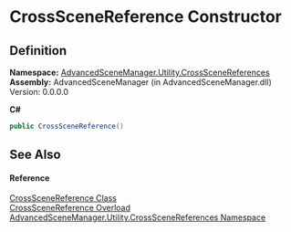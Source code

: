 # CrossSceneReference Constructor




## Definition
**Namespace:** <a href="N_AdvancedSceneManager_Utility_CrossSceneReferences">AdvancedSceneManager.Utility.CrossSceneReferences</a>  
**Assembly:** AdvancedSceneManager (in AdvancedSceneManager.dll) Version: 0.0.0.0

**C#**
``` C#
public CrossSceneReference()
```



## See Also


#### Reference
<a href="T_AdvancedSceneManager_Utility_CrossSceneReferences_CrossSceneReference">CrossSceneReference Class</a>  
<a href="Overload_AdvancedSceneManager_Utility_CrossSceneReferences_CrossSceneReference__ctor">CrossSceneReference Overload</a>  
<a href="N_AdvancedSceneManager_Utility_CrossSceneReferences">AdvancedSceneManager.Utility.CrossSceneReferences Namespace</a>  
